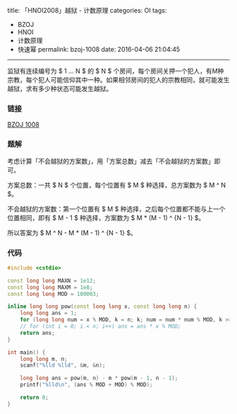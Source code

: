 title: 「HNOI2008」越狱 - 计数原理
categories: OI
tags: 
  - BZOJ
  - HNOI
  - 计数原理
  - 快速幂
permalink: bzoj-1008
date: 2016-04-06 21:04:45
---

监狱有连续编号为 $ 1 … N $ 的 $ N $ 个房间，每个房间关押一个犯人，有M种宗教，每个犯人可能信仰其中一种。如果相邻房间的犯人的宗教相同，就可能发生越狱，求有多少种状态可能发生越狱。

<!-- more -->

### 链接
[BZOJ 1008](http://www.lydsy.com/JudgeOnline/problem.php?id=1008)

### 题解
考虑计算「不会越狱的方案数」，用「方案总数」减去「不会越狱的方案数」即可。

方案总数：一共 $ N $ 个位置，每个位置有 $ M $ 种选择，总方案数为 $ M ^ N $。

不会越狱的方案数：第一个位置有 $ M $ 种选择，之后每个位置都不能与上一个位置相同，即有 $ M - 1 $ 种选择，方案数为 $ M * (M - 1) ^ {N - 1} $。

所以答案为 $ M ^ N - M * (M - 1) ^ {N - 1} $。

### 代码
```c++
#include <cstdio>

const long long MAXN = 1e12;
const long long MAXM = 1e8;
const long long MOD = 100003;

inline long long pow(const long long x, const long long n) {
	long long ans = 1;
	for (long long num = x % MOD, k = n; k; num = num * num % MOD, k >>= 1) if (k & 1) ans = ans * num % MOD;
	// for (int i = 0; i < n; i++) ans = ans * x % MOD;
	return ans;
}

int main() {
	long long m, n;
	scanf("%lld %lld", &m, &n);

	long long ans = pow(m, n) - m * pow(m - 1, n - 1);
	printf("%lld\n", (ans % MOD + MOD) % MOD);

	return 0;
}
```
